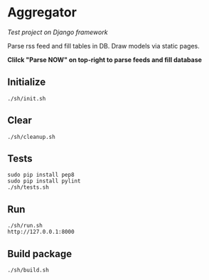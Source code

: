# Aggregator
*Test project on Django framework*

Parse rss feed and fill tables in DB. Draw models via static pages.

**CliIck "Parse NOW" on top-right to parse feeds and fill database**

## Initialize
```
./sh/init.sh
```

## Clear
```
./sh/cleanup.sh
```

## Tests
```
sudo pip install pep8
sudo pip install pylint
./sh/tests.sh
```

## Run
```
./sh/run.sh
http://127.0.0.1:8000
```

## Build package
```
./sh/build.sh
```
